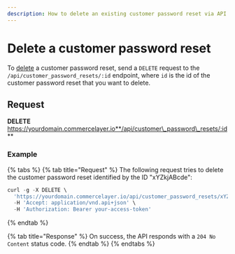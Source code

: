 ```yaml
---
description: How to delete an existing customer password reset via API
---
```


# Delete a customer password reset

To [delete](https://docs.commercelayer.io/developers/deleting-resources) a customer password reset, send a `DELETE` request to the `/api/customer_password_resets/:id` endpoint, where `id` is the id of the customer password reset that you want to delete.

## Request

**DELETE** https://yourdomain.commercelayer.io**/api/customer\_password\_resets/:id**

### Example

{% tabs %}
{% tab title="Request" %}
The following request tries to delete the customer password reset identified by the ID "xYZkjABcde":

```javascript
curl -g -X DELETE \
  'https://yourdomain.commercelayer.io/api/customer_password_resets/xYZkjABcde' \
  -H 'Accept: application/vnd.api+json' \
  -H 'Authorization: Bearer your-access-token'
```
{% endtab %}

{% tab title="Response" %}
On success, the API responds with a `204 No Content` status code.
{% endtab %}
{% endtabs %}
